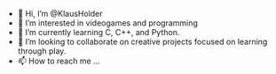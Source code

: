 - 👋 Hi, I’m @KlausHolder
- 👀 I’m interested in videogames and programming
- 🌱 I’m currently learning C, C++, and Python.
- 💞️ I’m looking to collaborate on creative projects focused on learning through play.
- 📫 How to reach me ...

<!---
KlausHolder/KlausHolder is a ✨ special ✨ repository because its `README.md` (this file) appears on your GitHub profile.
You can click the Preview link to take a look at your changes.
--->
